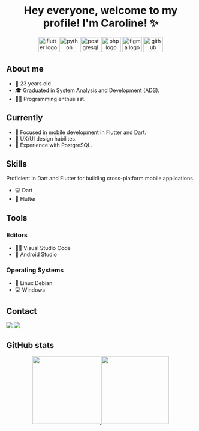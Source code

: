 <div align="center">
  <h1>Hey everyone, welcome to my profile! I'm Caroline! ✨</h1>
  
<div align="center">
  <img src="https://cdn.jsdelivr.net/gh/devicons/devicon/icons/flutter/flutter-original.svg" height="40" width="52" alt="flutter logo"  />
  <img src="https://cdn.jsdelivr.net/gh/devicons/devicon/icons/python/python-original.svg" height="40" width="52" alt="python logo"  />
  <img src="https://cdn.jsdelivr.net/gh/devicons/devicon/icons/postgresql/postgresql-original.svg" height="40" width="52" alt="postgresql logo"  />
  <img src="https://cdn.jsdelivr.net/gh/devicons/devicon/icons/php/php-original.svg" height="40" width="52" alt="php logo"  />
  <img src="https://cdn.jsdelivr.net/gh/devicons/devicon/icons/figma/figma-original.svg" height="40" width="52" alt="figma logo"  />
  <img src="https://cdn.jsdelivr.net/gh/devicons/devicon/icons/github/github-original.svg" height="40" width="52" alt="github logo"  />
</div>

</div>

## About me
- 🍰 23 years old
- 🎓 Graduated in System Analysis and Development (ADS).
- 👩‍💻 Programming enthusiast.

## Currently
- 🚀 Focused in mobile development in Flutter and Dart.
- 🎨 UX/UI design habilites.
- 🐘 Experience with PostgreSQL.

## Skills
Proficient in Dart and Flutter for building cross-platform mobile applications
- 💻 Dart
- 📱 Flutter

## Tools
### Editors
- 👩‍💻 Visual Studio Code
- 📱 Android Studio

### Operating Systems
- 🐧 Linux Debian
- 💻 Windows

## Contact
  <a href = "mailto:caroline.knaip123@gmail.com"><img src="https://img.shields.io/badge/-Gmail-%23333?style=for-the-badge&logo=gmail&logoColor=red" target="_blank"></a>
  <a href="https://www.linkedin.com/in/carolineknaip/" target="_blank"><img src="https://img.shields.io/badge/-LinkedIn-%230077B5?style=for-the-badge&logo=linkedin&logoColor=white" target="_blank"></a>

## GitHub stats
<div align="center"><a href="https://github.com/CarolineKnaip">
  <img height="180px" src="https://github-readme-stats.vercel.app/api?username=carolineknaip&show_icons=true&theme=cobalt&include_all_commits=true&count_private=true"/>
  <img height="180px" src="https://github-readme-stats.vercel.app/api/top-langs/?username=carolineknaip&layout=compact&langs_count=7&theme=cobalt"/></a>
</div>

